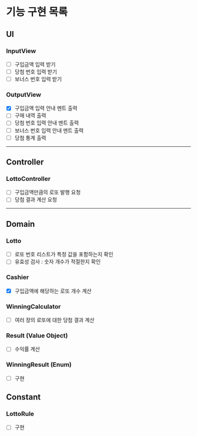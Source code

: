 # 기능 구현 목록

## UI

### InputView

- [ ] 구입금액 입력 받기
- [ ] 당첨 번호 입력 받기
- [ ] 보너스 번호 입력 받기

### OutputView

- [x] 구입금액 입력 안내 멘트 출력
- [ ] 구매 내역 출력
- [ ] 당첨 번호 입력 안내 멘트 출력
- [ ] 보너스 번호 입력 안내 멘트 출력
- [ ] 당첨 통계 출력

---

## Controller

### LottoController

- [ ] 구입금액만큼의 로또 발행 요청
- [ ] 당첨 결과 계산 요청

---

## Domain

### Lotto

- [ ] 로또 번호 리스트가 특정 값을 포함하는지 확인
- [ ] 유효성 검사 : 숫자 개수가 적절한지 확인

### Cashier

- [x] 구입금액에 해당하는 로또 개수 계산

### WinningCalculator

- [ ] 여러 장의 로또에 대한 당첨 결과 계산

### Result (Value Object)

- [ ] 수익률 계산

### WinningResult (Enum)

- [ ] 구현

## Constant

### LottoRule

- [ ] 구현